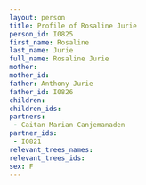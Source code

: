 ```yaml
---
layout: person
title: Profile of Rosaline Jurie
person_id: I0825
first_name: Rosaline
last_name: Jurie
full_name: Rosaline Jurie
mother: 
mother_id: 
father: Anthony Jurie
father_id: I0826
children:
children_ids:
partners:
 - Caitan Marian Canjemanaden
partner_ids:
 - I0821
relevant_trees_names:
relevant_trees_ids:
sex: F
---
```


